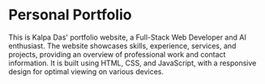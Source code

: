 


# Personal Portfolio

This is Kalpa Das' portfolio website, a Full-Stack Web Developer and AI enthusiast. The website showcases skills, experience, services, and projects, providing an overview of professional work and contact information. It is built using HTML, CSS, and JavaScript, with a responsive design for optimal viewing on various devices.
